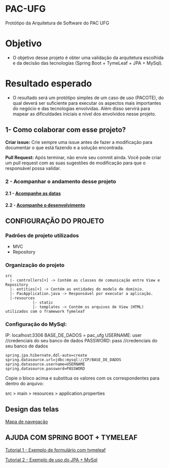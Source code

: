 # PAC-UFG
Protótipo da Arquitetura de Software do PAC UFG

# Objetivo

- O objetivo desse projeto é obter uma validação da arquitetura escolhida e da decisão das tecnologias (Spring Boot + TymeLeaf + JPA + MySql).

# Resultado esperado

- O resultado será um protótipo simples de um caso de uso (PACOTE), do qual deverá ser suficiente para executar os aspectos mais importantes
do negócio e das tecnologias envolvidas. Além disso servirá para mapear as dificuldades iniciais e nível dos envolvidos nesse projeto. 


## 1- Como colaborar com esse projeto?

 **Criar issue:** Crie sempre uma issue antes de fazer a modificação para documentar o que está fazendo e a solução encontrada.

 **Pull Request:** Após terminar, não envie seu commit ainda. Você pode criar um pull request com as suas sugestões de modificação para que o responsável possa validar.

### 2 - Acompanhar o andamento desse projeto

#### 2.1 - [Acompanhe as datas](https://github.com/therealandroid/PAC-UFG/issues)
#### 2.2 - [Acompanhe o desenvolvimento](https://github.com/therealandroid/PAC-UFG/projects/1)

## CONFIGURAÇÃO DO PROJETO

### Padrões de projeto utilizados
  
  - MVC
  - Repository
  
### Organização do projeto

```
src
  |- controllers[+] -> Contém as classes de comunicação entre View e Repository
  |- entities[+] -> Contém as entidades do modelo de domínio.        
  |- PacApplication.java -> Responsável por executar a aplicação.
  |-resources
            |- static
            |- templates -> Contém os arquivos de View (HTML) utilizados com o framework Tymeleaf
```

### Configuração do MySql:

IP: localhost:3306
BASE_DE_DADOS = pac_ufg
USERNAME: user //credenciais do seu banco de dados
PASSWORD: pass //credenciais do seu banco de dados

```
spring.jpa.hibernate.ddl-auto=create
spring.datasource.url=jdbc:mysql://IP/BASE_DE_DADOS
spring.datasource.username=USERNAME
spring.datasource.password=PASSWORD

```

Copie o bloco acima e substitua os valores com os correspondentes para dentro do arquivo:

src > main > resources > application.properties

## Design das telas

[Mapa de navegação ](https://docs.google.com/document/d/1YIXHwwTEfLWJOpEIyHM07hjGyvoxynlbnA5JbFSXcB4/edit)

## AJUDA COM SPRING BOOT + TYMELEAF

[Tutorial 1 - Exemplo de formulário com tymeleaf](https://spring.io/guides/gs/handling-form-submission/)

[Tutorial 2 - Exemplo de uso do JPA + MySql](https://spring.io/guides/gs/accessing-data-mysql/)





